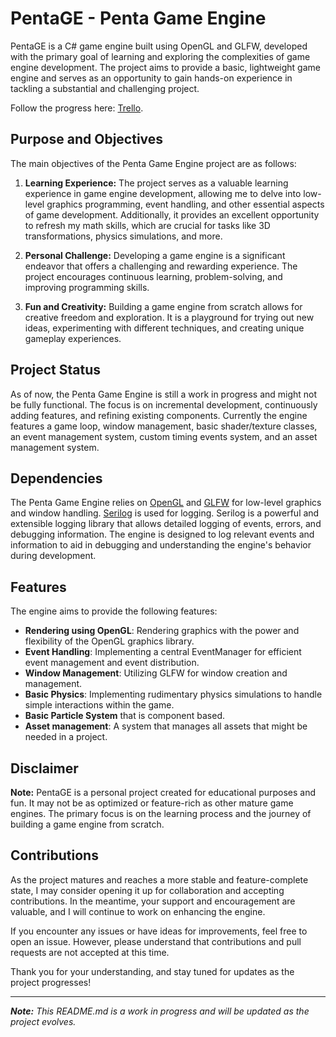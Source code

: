 # PentaGE - Penta Game Engine

PentaGE is a C# game engine built using OpenGL and GLFW, developed with the primary goal of learning and exploring the complexities of game engine development. The project aims to provide a basic, lightweight game engine and serves as an opportunity to gain hands-on experience in tackling a substantial and challenging project.

Follow the progress here: [Trello](https://trello.com/b/LccCYIoD/pentage).

## Purpose and Objectives

The main objectives of the Penta Game Engine project are as follows:

1. **Learning Experience:** The project serves as a valuable learning experience in game engine development, allowing me to delve into low-level graphics programming, event handling, and other essential aspects of game development. Additionally, it provides an excellent opportunity to refresh my math skills, which are crucial for tasks like 3D transformations, physics simulations, and more.

2. **Personal Challenge:** Developing a game engine is a significant endeavor that offers a challenging and rewarding experience. The project encourages continuous learning, problem-solving, and improving programming skills.

3. **Fun and Creativity:** Building a game engine from scratch allows for creative freedom and exploration. It is a playground for trying out new ideas, experimenting with different techniques, and creating unique gameplay experiences.

## Project Status

As of now, the Penta Game Engine is still a work in progress and might not be fully functional. The focus is on incremental development, continuously adding features, and refining existing components. Currently the engine features a game loop, window management, basic shader/texture classes, an event management system, custom timing events system, and an asset management system.

## Dependencies

The Penta Game Engine relies on [OpenGL](https://www.opengl.org/) and [GLFW](https://www.glfw.org/) for low-level graphics and window handling.
[Serilog](https://serilog.net/) is used for logging. Serilog is a powerful and extensible logging library that allows detailed logging of events, errors, and debugging information. The engine is designed to log relevant events and information to aid in debugging and understanding the engine's behavior during development.

## Features

The engine aims to provide the following features:

- **Rendering using OpenGL**: Rendering graphics with the power and flexibility of the OpenGL graphics library.
- **Event Handling**: Implementing a central EventManager for efficient event management and event distribution.
- **Window Management**: Utilizing GLFW for window creation and management.
- **Basic Physics**: Implementing rudimentary physics simulations to handle simple interactions within the game.
- **Basic Particle System** that is component based.
- **Asset management**: A system that manages all assets that might be needed in a project.

## Disclaimer

**Note:** PentaGE is a personal project created for educational purposes and fun. It may not be as optimized or feature-rich as other mature game engines. The primary focus is on the learning process and the journey of building a game engine from scratch.

## Contributions

As the project matures and reaches a more stable and feature-complete state, I may consider opening it up for collaboration and accepting contributions. In the meantime, your support and encouragement are valuable, and I will continue to work on enhancing the engine.

If you encounter any issues or have ideas for improvements, feel free to open an issue. However, please understand that contributions and pull requests are not accepted at this time.

Thank you for your understanding, and stay tuned for updates as the project progresses!

---

_**Note:** This README.md is a work in progress and will be updated as the project evolves._
